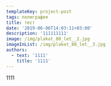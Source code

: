 ```yaml
---
templateKey: project-post
tags: полиграфия
title: тест
date: '2019-06-06T14:03:11+03:00'
description: '111111111'
image: /img/plakat_80_let__2.jpg
imageInList: /img/plakat_80_let__3.jpg
authors:
  - text: '1111'
    title: '1111'
---
```

1111
